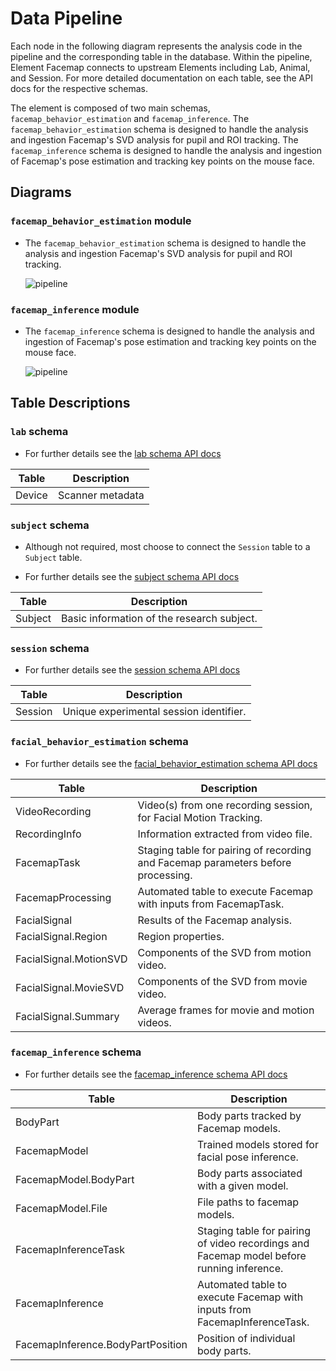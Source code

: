 # Data Pipeline

Each node in the following diagram represents the analysis code in the pipeline and the
corresponding table in the database.  Within the pipeline, Element Facemap
connects to upstream Elements including Lab, Animal, and Session. For more 
detailed documentation on each table, see the API docs for the respective schemas.

The element is composed of two main schemas, `facemap_behavior_estimation` and `facemap_inference`. The `facemap_behavior_estimation` schema is designed to handle the analysis and ingestion Facemap's SVD analysis for pupil and ROI tracking. The `facemap_inference` schema is designed to handle the analysis and ingestion of Facemap's pose estimation and tracking key points on the mouse face.

## Diagrams

### `facemap_behavior_estimation` module

- The `facemap_behavior_estimation` schema is designed to handle the analysis and ingestion Facemap's SVD analysis for pupil and ROI tracking.

     ![pipeline](https://raw.githubusercontent.com/datajoint/element-facemap/main/images/pipeline_behavior_estimation.svg)

### `facemap_inference` module

- The `facemap_inference` schema is designed to handle the analysis and ingestion of Facemap's pose estimation and tracking key points on the mouse face.

     ![pipeline](https://raw.githubusercontent.com/datajoint/element-facemap/main/images/pipeline_inference.svg)

## Table Descriptions

### `lab` schema

- For further details see the [lab schema API docs](https://datajoint.com/docs/elements/element-lab/latest/api/element_lab/lab/)

| Table | Description |
| --- | --- |
| Device | Scanner metadata |

### `subject` schema

- Although not required, most choose to connect the `Session` table to a `Subject`
  table.

- For further details see the [subject schema API docs](https://datajoint.com/docs/elements/element-animal/latest/api/element_animal/subject/)

| Table | Description |
| --- | --- |
| Subject | Basic information of the research subject. |

### `session` schema

- For further details see the [session schema API docs](https://datajoint.com/docs/elements/element-session/latest/api/element_session/session_with_datetime/)

| Table | Description |
| --- | --- |
| Session | Unique experimental session identifier. |

### `facial_behavior_estimation` schema

- For further details see the [facial_behavior_estimation schema API docs](https://datajoint.com/docs/elements/element-facemap/latest/api/element_facemap/facial_behavior_estimation/)

| Table | Description |
| --- | --- |
| VideoRecording | Video(s) from one recording session, for Facial Motion Tracking. |
| RecordingInfo | Information extracted from video file. |
| FacemapTask | Staging table for pairing of recording and Facemap parameters before processing.|
| FacemapProcessing | Automated table to execute Facemap with inputs from FacemapTask. |
| FacialSignal | Results of the Facemap analysis. |
| FacialSignal.Region | Region properties. |
| FacialSignal.MotionSVD | Components of the SVD from motion video. |
| FacialSignal.MovieSVD | Components of the SVD from movie video. |
| FacialSignal.Summary | Average frames for movie and motion videos. |

### `facemap_inference` schema

- For further details see the [facemap_inference schema API docs](https://datajoint.com/docs/elements/element-facemap/latest/api/element_facemap/facemap_inference/)

| Table | Description |
| --- | --- |
| BodyPart | Body parts tracked by Facemap models. |
| FacemapModel | Trained models stored for facial pose inference. |
| FacemapModel.BodyPart | Body parts associated with a given model. |
| FacemapModel.File | File paths to facemap models. |
| FacemapInferenceTask | Staging table for pairing of video recordings and Facemap model before running inference. |
| FacemapInference | Automated table to execute Facemap with inputs from FacemapInferenceTask. |
| FacemapInference.BodyPartPosition | Position of individual body parts. |